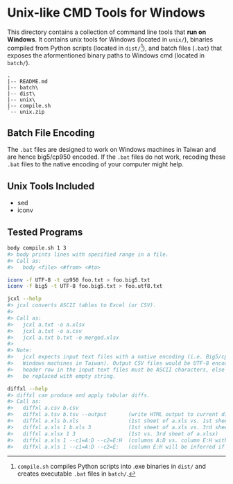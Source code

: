 Unix-like CMD Tools for Windows
===============================

This directory contains a collection of command line tools that 
**run on Windows**. It contains unix tools for Windows (located in `unix/`),
binaries compiled from Python scripts (located in `dist/`[^1]), and batch 
files (`.bat`) that exposes the aformentioned binary paths to Windows cmd 
(located in `batch/`).

```
.
|-- README.md
|-- batch\
|-- dist\
|-- unix\
|-- compile.sh
`-- unix.zip
```

[^1]: `compile.sh` compiles Python scripts into .exe binaries in `dist/` and 
creates executable `.bat` files in `batch/`.


## Batch File Encoding

The `.bat` files are designed to work on Windows machines in Taiwan and are 
hence big5/cp950 encoded. If the `.bat` files do not work, recoding these 
`.bat` files to the native encoding of your computer might help.


## Unix Tools Included

- sed
- iconv


## Tested Programs

```sh
body compile.sh 1 3
#> body prints lines with specified range in a file.
#> Call as:
#>   body <file> <#from> <#to>

iconv -f UTF-8 -t cp950 foo.txt > foo.big5.txt
iconv -f big5 -t UTF-8 foo.big5.txt > foo.utf8.txt

jcxl --help
#> jcxl converts ASCII tables to Excel (or CSV).
#> 
#> Call as:
#>   jcxl a.txt -o a.xlsx
#>   jcxl a.txt -o a.csv
#>   jcxl a.txt b.txt -o merged.xlsx
#> 
#> Note:
#>   jcxl expects input text files with a native encoding (i.e. Big5/cp950 on most
#>   Windows machines in Taiwan). Output CSV files would be UTF-8 encoded. The 
#>   header row in the input text files must be ASCII characters, else they would 
#>   be replaced with empty string.

diffxl --help
#> diffxl can produce and apply tabular diffs.
#> Call as:
#>   diffxl a.csv b.csv
#>   diffxl a.tsv b.tsv --output       (write HTML output to current dir)
#>   diffxl a.xls b.xls                (1st sheet of a.xls vs. 1st sheet of b.xls)
#>   diffxl a.xls 1 b.xls 3            (1st sheet of a.xls vs. 3rd sheet of b.xls)
#>   diffxl a.xlsx 1 3                 (1st vs. 3rd sheet of a.xlsx)
#>   diffxl a.xls 1 --c1=A:D --c2=E:H  (columns A:D vs. column E:H within a sheet)
#>   diffxl a.xls 1 --c1=A:D --c2=E:   (column E:H will be inferred if H left out)
```
